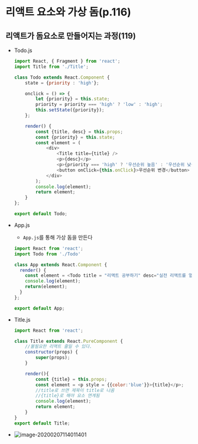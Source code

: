 # 리액트 요소와 가상 돔(p.116)



## 리액트가 돔요소로 만들어지는 과정(119)

* Todo.js

  ```javascript
  import React, { Fragment } from 'react';
  import Title from './Title';
  
  class Todo extends React.Component {
      state = {priority : 'high'};
  
      onclick = () => {
          let {priority} = this.state;
          priority = priority === 'high' ? 'low' : 'high';
          this.setState({priority});
      };
  
      render() {
          const {title, desc} = this.props;
          const {priority} = this.state;
          const element = (
              <div>
                  <Title title={title} />
                  <p>{desc}</p>
                  <p>{priority === 'high' ? '우선순위 높음' : '우선순위 낮음'}</p>
                  <button onClick={this.onClick}>우선순위 변경</button>
              </div>
          );
          console.log(element);
          return element;
      } 
  };
  
  export default Todo;
  ```

  

* App.js

  * `App.js`를 통해 가상 돔을 만든다

  ```javascript
  import React from 'react';
  import Todo from './Todo'
  
  class App extends React.Component {
    render() {
      const element = <Todo title = "리액트 공부하기" desc="실전 리액트를 열심히 읽는다"></Todo>
      console.log(element);
      return(element);
    }
  };
  
  export default App;
  ```

  

* Title.js

  ```javascript
  import React from 'react';
  
  class Title extends React.PureComponent {
      //불필요한 리액트 줄일 수 있다.
      constructor(props) {
          super(props);
      }
  
      render(){
          const {title} = this.props;
          const element = <p style = {{color:'blue'}}>{title}</p>;
          //title로 쓰면 제목이 title로 나옴
          //{title}로 해야 요소 연계됨
          console.log(element);
          return element;
      }
  }
  export default Title;
  ```



* ![image-20200207114011401](C:\Users\HPE\Desktop\TIL\images\image-20200207114011401.png)

  